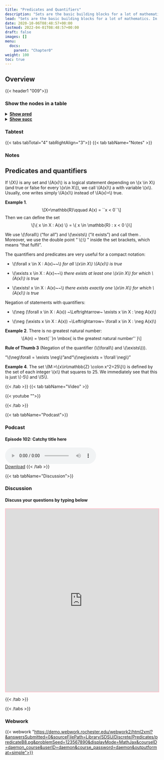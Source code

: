 ```yaml
---
title: "Predicates and Quantifiers"
description: "Sets are the basic building blocks for a lot of mathematics. In order to rigorously define numbers and doing real analysis, we need to know how to work with sets."
lead: "Sets are the basic building blocks for a lot of mathematics. In order to rigorously define numbers and doing real analysis, we need to know how to work with sets."
date: 2020-10-06T08:48:57+00:00
lastmod: 2022-04-01T08:48:57+00:00
draft: false
images: []
menu:
  docs:
    parent: "Chapter0"
weight: 100
toc: true
---
```


## Overview

{{< header1 "009">}}

### Show the nodes in a table

<details>
<summary><b><u>Show pred</u></b></summary>
<div class="table-responsive-sm">
<table class="table">
<thead>
  <tr>
    <th scope="col">Concept</th>
    <th scope="col">Content</th>
  </tr>
</thead>
<tbody>

<tr class="bg-danger">
<th scope="row"><a href="../009/009-node.html">Predicates and Quantifiers</a></th>
<td>Sets are the basic building blocks for a lot of mathematics. In order to rigorously define numbers and doing real analysis, we need to know how to work with sets.</td>
</tr>
        
</tbody>
</table>
</div>
</details>

<details>
<summary><b><u>Show succ</u></b></summary>
<div class="table-responsive-sm">
<table class="table">
<thead>
  <tr>
    <th scope="col">Concept</th>
    <th scope="col">Content</th>
  </tr>
</thead>
<tbody>

<tr class="bg-danger">
<th scope="row"><a href="../009/009-node.html">Predicates and Quantifiers</a></th>
<td>Sets are the basic building blocks for a lot of mathematics. In order to rigorously define numbers and doing real analysis, we need to know how to work with sets.</td>
</tr>
        
</tbody>
</table>
</div>
</details>


### Tabtest

{{< tabs tabTotal="4" tabRightAlign="3">}}
{{< tab tabName="Notes" >}}

### Notes 
<h2 class="unnumbered" id="predicates-and-quantifiers">Predicates and
quantifiers</h2>
<div class="Definition">
<p>If <span class="math inline">\(X\)</span> is any set and <span
class="math inline">\(A(x)\)</span> is a logical statement depending on
<span class="math inline">\(x \in X\)</span> (and true or false for
every <span class="math inline">\(x\in X\)</span>), we call <span
class="math inline">\(A(x)\)</span> a with variable <span
class="math inline">\(x\)</span>. Usually, one writes simply <span
class="math inline">\(A(x)\)</span> instead of <span
class="math inline">\(A(x)=\)</span> true.</p>
</div>
<div class="example">
<p><strong>Example 1</strong>. <span
class="math display">\[X=\mathbb{R}\qquad   A(x) = ``x &lt; 0``\]</span>
Then we can define the set <span class="math display">\[\{ x \in X :
A(x) \}    = \{ x \in \mathbb{R} : x &lt; 0 \}\]</span></p>
</div>
<div class="Definition">
<p>We use <span class="math inline">\(\forall\)</span> (“for all”) and
<span class="math inline">\(\exists\)</span> (“it exists”) and call them
. Moreover, we use the double point “ <span
class="math inline">\(:\)</span> ” inside the set brackets, which means
“that fulfil”.</p>
</div>
<p>The quantifiers and predicates are very useful for a compact
notation:</p>
<ul>
<li><p><span class="math inline">\(\forall x \in X : A(x)~~\)</span>
<em>for all <span class="math inline">\(x\in X\)</span> <span
class="math inline">\(A(x)\)</span> is true</em></p></li>
<li><p><span class="math inline">\(\exists x \in X : A(x)~~\)</span>
<em>there exists at least one <span class="math inline">\(x\in
X\)</span> for which <span class="math inline">\(A(x)\)</span> is
true</em></p></li>
<li><p><span class="math inline">\(\exists! x \in X : A(x)~~\)</span>
<em>there exists exactly one <span class="math inline">\(x\in X\)</span>
for which <span class="math inline">\(A(x)\)</span> is
true</em></p></li>
</ul>
<p>Negation of statements with quantifiers:</p>
<ul>
<li><p><span class="math inline">\(\neg (\forall x \in X : A(x))
~\Leftrightarrow~ \exists x \in X : \neg A(x)\)</span></p></li>
<li><p><span class="math inline">\(\neg (\exists x \in X : A(x))
~\Leftrightarrow~ \forall x \in X : \neg A(x)\)</span></p></li>
</ul>
<div class="example">
<p><strong>Example 2</strong>. There is no greatest natural number:
<span class="math display">\[A(n) = \text{``}n \mbox{ is the greatest
natural number&#39;&#39; }\]</span></p>
</div>
<div class="Faust">
<p><strong>Rule of Thumb 3</strong> (Negation of the quantifier (<span
class="math inline">\(\forall\)</span> and <span
class="math inline">\(\exists\)</span>)). </p>
<div class="center">
<p>“<span class="math inline">\(\neg\forall = \exists
\neg\)</span>”and“<span class="math inline">\(\neg\exists = \forall
\neg\)</span>”</p>
</div>
</div>
<div class="example">
<p><strong>Example 4</strong>. The set <span
class="math inline">\(M:=\{x\in\mathbb{Z} \colon x^2=25\}\)</span> is
defined by the set of each integer <span
class="math inline">\(x\)</span> that squares to 25. We immediately see
that this is just <span class="math inline">\(-5\)</span> and <span
class="math inline">\(5\)</span>.</p>
</div>


{{< /tab >}}
{{< tab tabName="Video" >}}

{{< youtube "">}}

{{< /tab >}}


{{< tab tabName="Podcast">}}
<h3>Podcast</h3>
<h4>Episode 102: Catchy title here</h4>
<audio controls>
  <source src="PODCAST_real" type="audio/wav" />
  Your browser does not support the audio element.
</audio>
<br />
<a href="" class="btn btn-primary btn-lg" download="PODCAST_real"
  >Download</a
>
{{< /tab >}}

{{< tab tabName="Discussion">}}

  <h3>Discussion</h3>
  <h4>Discuss your questions by typing below</h4>

  <iframe
    style="border: 2px solid pink"
    class="embed-responsive-item"
    name="embed_readwrite"
    src="https://pads.rz.tuhh.de/p/"
    width="100%"
    height="600"
  ></iframe>

{{< /tab >}}

{{< /tabs >}}


### Webwork

{{< webwork "https://demo.webwork.rochester.edu/webwork2/html2xml?&answersSubmitted=0&sourceFilePath=Library/SDSU/Discrete/Predicates/predicateB8.pg&problemSeed=123567890&displayMode=MathJax&courseID=daemon_course&userID=daemon&course_password=daemon&outputformat=simple">}}
